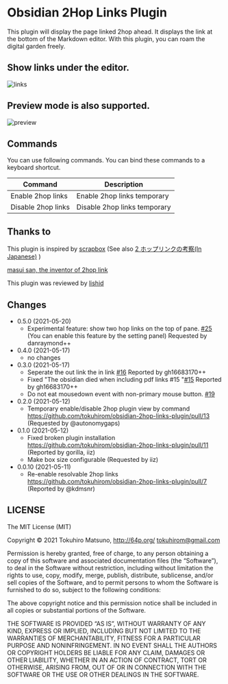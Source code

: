 # Obsidian 2Hop Links Plugin

This plugin will display the page linked 2hop ahead.
It displays the link at the bottom of the Markdown editor.
With this plugin, you can roam the digital garden freely.

## Show links under the editor.

<img src="https://raw.githubusercontent.com/tokuhirom/obsidian-2hop-links-plugin/master/docs/img.png" alt="links">

## Preview mode is also supported.

<img src="https://raw.githubusercontent.com/tokuhirom/obsidian-2hop-links-plugin/master/docs/preview.png" alt="preview">

## Commands

You can use following commands. You can bind these commands to a keyboard shortcut.

| Command            | Description                  |
| ------------------ | ---------------------------- |
| Enable 2hop links  | Enable 2hop links temporary  |
| Disable 2hop links | Disable 2hop links temporary |

## Thanks to

This plugin is inspired by [scrapbox](https://scrapbox.io/)
(See also [2 ホップリンクの考察(In Japanese)](https://scrapbox.io/masui/2%E3%83%9B%E3%83%83%E3%83%97%E3%83%AA%E3%83%B3%E3%82%AF%E3%81%AE%E8%80%83%E5%AF%9F)
)

[masui san, the inventor of 2hop link](https://twitter.com/masui/status/1035090656371175424)

This plugin was reviewed by [lishid](https://github.com/obsidianmd/obsidian-releases/pull/263)

## Changes

- 0.5.0 (2021-05-20)
  - Experimental feature: show two hop links on the top of pane. [#25](https://github.com/tokuhirom/obsidian-2hop-links-plugin/issues/25)
    (You can enable this feature by the setting panel)
    Requested by danraymond++
- 0.4.0 (2021-05-17)
  - no changes
- 0.3.0 (2021-05-17)
  - Seperate the out link the in link [#16](https://github.com/tokuhirom/obsidian-2hop-links-plugin/issues/16)
    Reported by gh16683170++
  - Fixed "The obsidian died when including pdf links #15
    "[#15](https://github.com/tokuhirom/obsidian-2hop-links-plugin/issues/15)
    Reported by gh16683170++
  - Do not eat mousedown event with non-primary mouse button. [#19](https://github.com/tokuhirom/obsidian-2hop-links-plugin/pull/19)
- 0.2.0 (2021-05-12)
  - Temporary enable/disable 2hop plugin view by command https://github.com/tokuhirom/obsidian-2hop-links-plugin/pull/13 (Requested by @autonomygaps)
- 0.1.0 (2021-05-12)
  - Fixed broken plugin installation https://github.com/tokuhirom/obsidian-2hop-links-plugin/pull/11 (Reported by gorilla, iiz)
  - Make box size configurable (Requested by iiz)
- 0.0.10 (2021-05-11)
  - Re-enable resolvable 2hop links https://github.com/tokuhirom/obsidian-2hop-links-plugin/pull/7 (Reported by @kdmsnr)

## LICENSE

The MIT License (MIT)

Copyright © 2021 Tokuhiro Matsuno, http://64p.org/ <tokuhirom@gmail.com>

Permission is hereby granted, free of charge, to any person obtaining a copy
of this software and associated documentation files (the “Software”), to deal
in the Software without restriction, including without limitation the rights
to use, copy, modify, merge, publish, distribute, sublicense, and/or sell
copies of the Software, and to permit persons to whom the Software is
furnished to do so, subject to the following conditions:

The above copyright notice and this permission notice shall be included in
all copies or substantial portions of the Software.

THE SOFTWARE IS PROVIDED “AS IS”, WITHOUT WARRANTY OF ANY KIND, EXPRESS OR
IMPLIED, INCLUDING BUT NOT LIMITED TO THE WARRANTIES OF MERCHANTABILITY,
FITNESS FOR A PARTICULAR PURPOSE AND NONINFRINGEMENT. IN NO EVENT SHALL THE
AUTHORS OR COPYRIGHT HOLDERS BE LIABLE FOR ANY CLAIM, DAMAGES OR OTHER
LIABILITY, WHETHER IN AN ACTION OF CONTRACT, TORT OR OTHERWISE, ARISING FROM,
OUT OF OR IN CONNECTION WITH THE SOFTWARE OR THE USE OR OTHER DEALINGS IN
THE SOFTWARE.
